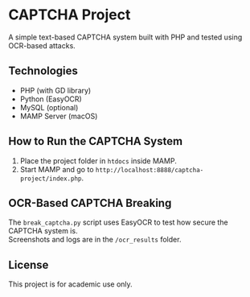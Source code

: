 # CAPTCHA Project

A simple text-based CAPTCHA system built with PHP and tested using OCR-based attacks.

## Technologies
- PHP (with GD library)
- Python (EasyOCR)
- MySQL (optional)
- MAMP Server (macOS)

## How to Run the CAPTCHA System
1. Place the project folder in `htdocs` inside MAMP.
2. Start MAMP and go to `http://localhost:8888/captcha-project/index.php`.

## OCR-Based CAPTCHA Breaking
The `break_captcha.py` script uses EasyOCR to test how secure the CAPTCHA system is.  
Screenshots and logs are in the `/ocr_results` folder.

## License
This project is for academic use only.


